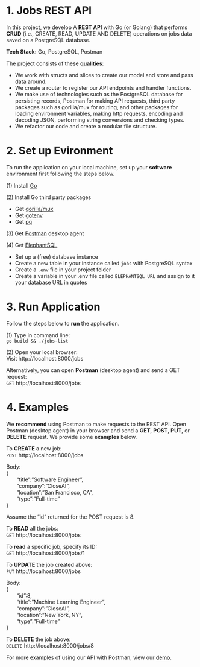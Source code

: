 # 1. Jobs REST API
In this project, we develop A **REST API** with Go (or Golang) that performs **CRUD** (i.e., CREATE, READ, UPDATE AND DELETE) operations on jobs data saved on a PostgreSQL database.  

**Tech Stack:** Go, PostgreSQL, Postman  

The project consists of these **qualities**:  
- We work with structs and slices to create our model and store and pass data around.  
- We create a router to register our API endpoints and handler functions.
- We make use of technologies such as the PostgreSQL database for persisting records, Postman for making API requests, third party packages such as gorilla/mux for routing, and other packages for loading environment variables, making http requests, encoding and decoding JSON, performing string conversions and checking types.
- We refactor our code and create a modular file structure.

# 2. Set up Evironment
To run the application on your local machine, set up your **software** environment first following the steps below.  

(1) Install [Go](https://go.dev/doc/install)  

(2) Install Go third party packages  
-	Get [gorilla/mux](https://github.com/gorilla/mux)
-	Get [gotenv](https://github.com/subosito/gotenv)
-	Get [pq](https://github.com/lib/pq)

(3) Get [Postman](https://www.postman.com/) desktop agent  

(4) Get [ElephantSQL](https://www.elephantsql.com/)  
-	Set up a (free) database instance
-	Create a new table in your instance called `jobs` with PostgreSQL syntax
-	Create a `.env` file in your project folder
-	Create a variable in your .env file called `ELEPHANTSQL_URL` and assign to it your database URL in quotes


# 3. Run Application  
Follow the steps below to **run** the application.  

(1) Type in command line:  
`go build && ./jobs-list`    

(2) Open your local browser:  
Visit http://localhost:8000/jobs  

Alternatively, you can open **Postman** (desktop agent) and send a GET request:  
`GET` http://localhost:8000/jobs  


# 4. Examples  
We **recommend** using Postman to make requests to the REST API. Open Postman (desktop agent) in your browser and send a **GET**, **POST**, **PUT**, or **DELETE** request. We provide some **examples** below.  

To **CREATE** a new job:   
`POST` http://localhost:8000/jobs  

Body:  
{  
&nbsp; &nbsp; &nbsp; &nbsp;“title”:”Software Engineer”,  
&nbsp; &nbsp; &nbsp; &nbsp;“company”:”CloseAI”,  
&nbsp; &nbsp; &nbsp; &nbsp;”location”:”San Francisco, CA”,  
&nbsp; &nbsp; &nbsp; &nbsp;“type”:”Full-time”  
}    

Assume the “id” returned for the POST request is 8.  

To **READ** all the jobs:  
`GET` http://localhost:8000/jobs  

To **read** a specific job, specify its ID:  
`GET` http://localhost:8000/jobs/1  

To **UPDATE** the job created above:  
`PUT` http://localhost:8000/jobs  

Body:  
{  
&nbsp; &nbsp; &nbsp; &nbsp;“id”:8,  
&nbsp; &nbsp; &nbsp; &nbsp;“title”:”Machine Learning Engineer”,  
&nbsp; &nbsp; &nbsp; &nbsp;“company”:”CloseAI”,  
&nbsp; &nbsp; &nbsp; &nbsp;”location”:”New York, NY”,  
&nbsp; &nbsp; &nbsp; &nbsp;“type”:”Full-time”  
}  

To **DELETE** the job above:  
`DELETE` http://localhost:8000/jobs/8  

For more examples of using our API with Postman, view our [demo](https://github.com/nabilshadman/go-rest-api-jobs-list-postgres/tree/main/demo).  

